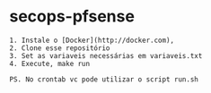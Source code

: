 # secops-pfsense

	1. Instale o [Docker](http://docker.com), 
    2. Clone esse repositório
	3. Set as variaveis necessárias em variaveis.txt
	4. Execute, make run

	PS. No crontab vc pode utilizar o script run.sh
